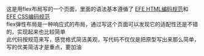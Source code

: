 这是用flex布局写的一个页面，里面的语法基本遵循了
<a href="https://github.com/ecomfe/spec/blob/master/html-style-guide.md">EFE HTML编码规范</a>和
<a href="https://github.com/ecomfe/spec/blob/master/css-style-guide.md#user-content-24-%E8%A1%8C%E9%95%BF%E5%BA%A6">
EFE CSS编码规范</a>
<br>
flex弹性布局是一种响应式的布局，通过写这个页面可以发现它的适配性还是不错的，实现起来也比较简单<br>
此代码按规范来写，感觉格式简洁美观，写代码不仅仅是把原型写出来那么简单，写的优美简洁才是重点，要加油
